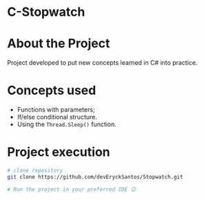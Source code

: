 # C-Stopwatch
# About the Project
Project developed to put new concepts learned in C# into practice.

# Concepts used
- Functions with parameters;
- If/else conditional structure.
- Using the `Thread.Sleep()` function.

# Project execution

```bash
# clone repository
git clone https://github.com/devEryckSantos/Stopwatch.git

# Run the project in your preferred IDE 😉
```
